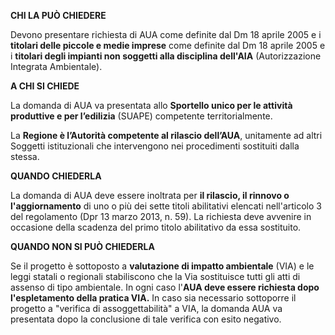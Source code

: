 **CHI LA PUÒ CHIEDERE**

Devono presentare richiesta di AUA come definite dal Dm 18 aprile 2005 e i **titolari delle piccole e medie imprese** come definite dal Dm 18 aprile 2005 e i **titolari degli impianti non soggetti alla disciplina dell'AIA** (Autorizzazione Integrata Ambientale).

**A CHI SI CHIEDE**

La domanda di AUA va presentata allo **Sportello unico per le attività produttive e per l’edilizia** (SUAPE) competente territorialmente.

La **Regione è l’Autorità competente al rilascio dell’AUA**, unitamente ad altri Soggetti istituzionali che intervengono nei procedimenti sostituiti dalla stessa.

**QUANDO CHIEDERLA**

La domanda di AUA deve essere inoltrata per **il rilascio, il rinnovo o l'aggiornamento** di uno o più dei sette titoli abilitativi elencati nell'articolo 3 del regolamento (Dpr 13 marzo 2013, n. 59). La richiesta deve avvenire in occasione della scadenza del primo titolo abilitativo da essa sostituito.

**QUANDO NON SI PUÒ CHIEDERLA**

Se il progetto è sottoposto a **valutazione di impatto ambientale** (VIA) e le leggi statali o regionali stabiliscono che la Via sostituisce tutti gli atti di assenso di tipo ambientale. In ogni caso l'**AUA deve essere richiesta dopo l'espletamento della pratica VIA.** In caso sia necessario sottoporre il progetto a "verifica di assoggettabilità" a VIA, la domanda AUA va presentata dopo la conclusione di tale verifica con esito negativo.
